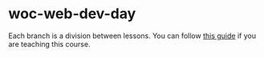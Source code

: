 # woc-web-dev-day

Each branch is a division between lessons. You can follow [this guide](https://docs.google.com/document/d/1-qLY7adqN7GwBjAfr85AFawjSVlEIlds_PiAhItWCL4/edit#) if you are teaching this course.

